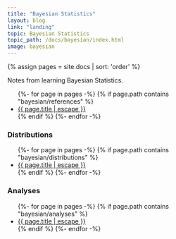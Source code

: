 ```yaml
---
title: "Bayesian Statistics"
layout: blog
link: "landing"
topic: Bayesian Statistics
topic_path: /docs/bayesian/index.html
image: bayesian
---
```

{% assign pages = site.docs | sort: 'order' %}

Notes from learning Bayesian Statistics.

<ul>
{%- for page in pages -%}
  {% if page.path contains "bayesian/references" %}
    <li>
      <a href="{{ page.url | relative_url }}">
        {{ page.title | escape }}
      </a>
    </li>
  {% endif %}
{%- endfor -%}
</ul>

### Distributions
<ul>
{%- for page in pages -%}
  {% if page.path contains "bayesian/distributions" %}
    <li>
      <a href="{{ page.url | relative_url }}">
        {{ page.title | escape }}
      </a>
    </li>
  {% endif %}
{%- endfor -%}
</ul>

### Analyses
<ul>
{%- for page in pages -%}
  {% if page.path contains "bayesian/analyses" %}
    <li>
      <a href="{{ page.url | relative_url }}">
        {{ page.title | escape }}
      </a>
    </li>
  {% endif %}
{%- endfor -%}
</ul>
